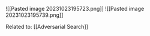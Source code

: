 ![[Pasted image 20231023195723.png]]
![[Pasted image 20231023195739.png]]

Related to: [[Adversarial Search]]